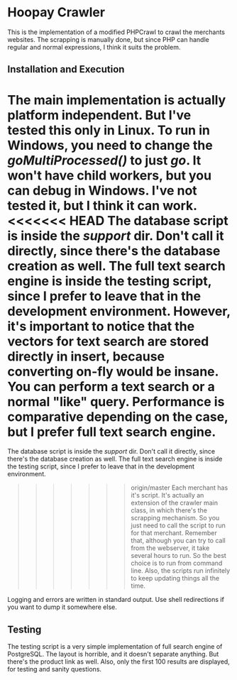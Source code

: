 # Hoopay Crawler
This is the implementation of a modified PHPCrawl to crawl the merchants websites. The scrapping is manually done, but since PHP can handle regular and normal expressions, I think it suits the problem.


## Installation and Execution
The main implementation is actually platform independent. But I've tested this only in Linux. To run in Windows, you need to change the *goMultiProcessed()* to just *go*. It won't have child workers, but you can debug in Windows. I've not tested it, but I think it can work.
<<<<<<< HEAD
The database script is inside the *support* dir. Don't call it directly, since there's the database creation as well. The full text search engine is inside the testing script, since I prefer to leave that in the development environment. However, it's important to notice that the vectors for text search are stored directly in insert, because converting on-fly would be insane. You can perform a text search or a normal "like" query. Performance is comparative depending on the case, but I prefer full text search engine.
=======

The database script is inside the *support* dir. Don't call it directly, since there's the database creation as well. The full text search engine is inside the testing script, since I prefer to leave that in the development environment. 

>>>>>>> origin/master
Each merchant has it's script. It's actually an extension of the crawler main class, in which there's the scrapping mechanism. So you just need to call the script to run for that merchant. Remember that, although you can try to call from the webserver, it take several hours to run. So the best choice is to run from command line. Also, the scripts run infinitely to keep updating things all the time.

Logging and errors are written in standard output. Use shell redirections if you want to dump it somewhere else.


## Testing
The testing script is a very simple implementation of full search engine of PostgreSQL. The layout is horrible, and it doesn't separate anything. But there's the product link as well. Also, only the first 100 results are displayed, for testing and sanity questions.
